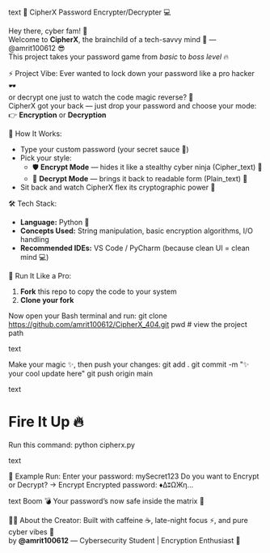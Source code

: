 text
🔐 CipherX Password Encrypter/Decrypter 💻

Hey there, cyber fam! 👋  
Welcome to **CipherX**, the brainchild of a tech-savvy mind 🧠 — @amrit100612 😎  
This project takes your password game from *basic* to *boss level* 🔥

⚡ Project Vibe:
Ever wanted to lock down your password like a pro hacker 🕶️  
or decrypt one just to watch the code magic reverse? 🧩  
CipherX got your back — just drop your password and choose your mode:  
👉 **Encryption** or **Decryption**

🧠 How It Works:
- Type your custom password (your secret sauce 🫢)
- Pick your style:
  - 🛡️ **Encrypt Mode** — hides it like a stealthy cyber ninja (Cipher_text) 🥷  
  - 🧮 **Decrypt Mode** — brings it back to readable form (Plain_text) 👀  
- Sit back and watch CipherX flex its cryptographic power 💫

🛠️ Tech Stack:
- **Language:** Python 🐍  
- **Concepts Used:** String manipulation, basic encryption algorithms, I/O handling  
- **Recommended IDEs:** VS Code / PyCharm (because clean UI = clean mind 💻)

🚀 Run It Like a Pro:
1. **Fork** this repo to copy the code to your system  
2. **Clone your fork**  

Now open your Bash terminal and run:
git clone https://github.com/amrit100612/CipherX_404.git
pwd # view the project path

text

Make your magic ✨, then push your changes:
git add .
git commit -m "✨ your cool update here"
git push origin main

text

# Fire It Up 🔥
Run this command:
python cipherx.py

text

💬 Example Run:
Enter your password: mySecret123
Do you want to Encrypt or Decrypt? -> Encrypt
Encrypted password: ♦∆ʬΩЖη...

text
Boom 💣 Your password’s now safe inside the matrix 🧩

🧑‍💻 About the Creator:
Built with caffeine ☕, late-night focus ⚡, and pure cyber vibes 👾  
by **@amrit100612** — Cybersecurity Student | Encryption Enthusiast 🧬
